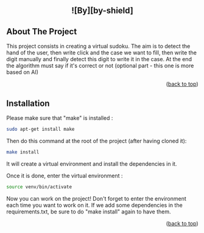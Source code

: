 <!-- AUTHORS -->
<div align="center">

<h2> ![By][by-shield] <h2>

</div>

<!-- ABOUT THE PROJECT -->
## About The Project

This project consists in creating a virtual sudoku. The aim is to detect the hand of the user, then write click and the case we want to fill, then write the digit manually and finally detect this digit to write it in the case. At the end the algorithm must say if it's correct or not (optional part - this one is more based on AI)

<p align="right">(<a href="#readme-top">back to top</a>)</p>

## Installation

Please make sure that "make" is installed :

```bash
sudo apt-get install make
```

Then do this command at the root of the project (after having cloned it): 

```bash
make install
```

It will create a virtual environment and install the dependencies in it.

Once it is done, enter the virtual environment : 

```bash
source venv/bin/activate
```

Now you can work on the project! 
Don't forget to enter the environment each time you want to work on it.
If we add some dependencies in the requirements.txt, be sure to do "make install" again to have them.

<p align="right">(<a href="#readme-top">back to top</a>)</p>


<!-- MARKDOWN LINKS & IMAGES -->
<!-- https://www.markdownguide.org/basic-syntax/#reference-style-links -->
[by-shield]: https://img.shields.io/badge/by-Elsa_%26_getget-blue
